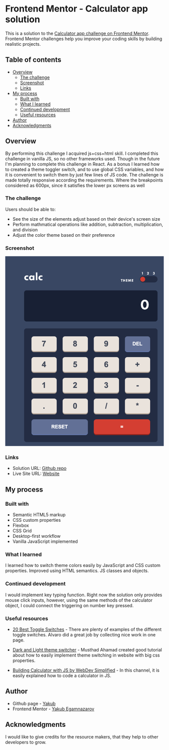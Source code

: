 # Frontend Mentor - Calculator app solution

This is a solution to the [Calculator app challenge on Frontend Mentor](https://www.frontendmentor.io/challenges/calculator-app-9lteq5N29). Frontend Mentor challenges help you improve your coding skills by building realistic projects.

## Table of contents

- [Overview](#overview)
  - [The challenge](#the-challenge)
  - [Screenshot](#screenshot)
  - [Links](#links)
- [My process](#my-process)
  - [Built with](#built-with)
  - [What I learned](#what-i-learned)
  - [Continued development](#continued-development)
  - [Useful resources](#useful-resources)
- [Author](#author)
- [Acknowledgments](#acknowledgments)

## Overview

By performing this challenge I acquired js+css+html skill. I completed this challenge in vanilla JS, so no other frameworks used. Though in the future I'm planning to complete this challenge in React.
As a bonus I learned how to created a theme toggler switch, and to use global CSS variables, and how it is convenient to switch them by just few lines of JS code.
The challenge is made totally responsive according the requirements. Where the breakpoints considered as 600px, since it satisfies the lower px screens as well

### The challenge

Users should be able to:

- See the size of the elements adjust based on their device's screen size
- Perform mathmatical operations like addition, subtraction, multiplication, and division
- Adjust the color theme based on their preference

### Screenshot

![](./img/screenshot.png)

### Links

- Solution URL: [Github repo](https://github.com/Yakub-Egamnazarov/frontEndMentor-Calculator.git)
- Live Site URL: [Website](https://tangerine-hotteok-c3b40d.netlify.app/)

## My process

### Built with

- Semantic HTML5 markup
- CSS custom properties
- Flexbox
- CSS Grid
- Desktop-first workflow
- Vanilla JavaScript implemented

### What I learned

I learned how to switch theme colors easily by JavaScript and CSS custom properties. Improved using HTML semantics. JS classes and objects.

### Continued development

I would implement key typing function. Right now the solution only provides mouse click inputs, however, using the same methods of the calculator object, I could connect the triggering on number key pressed.

### Useful resources

- [20 Best Toggle Switches](https://alvarotrigo.com/blog/toggle-switch-css/) - There are plenty of examples of the different toggle switches. Alvaro did a great job by collecting nice work in one page.
- [Dark and Light theme switcher](https://medium.com/@haxzie/dark-and-light-theme-switcher-using-css-variables-and-pure-javascript-zocada-dd0059d72fa2) - Musthad Ahamad created good tutorial about how to easily implement theme switching in website with big css properties.

- [Building Calculator with JS by WebDev Simplified](https://www.youtube.com/watch?v=j59qQ7YWLxw&ab_channel=WebDevSimplified) - In this channel, it is easily explained how to code a calculator in JS.

## Author

- Github page - [Yakub ](https://github.com/Yakub-Egamnazarov)
- Frontend Mentor - [Yakub Egamnazarov](https://www.frontendmentor.io/profile/Yakub-Egamnazarov)

## Acknowledgments

I would like to give credits for the resource makers, that they help to other developers to grow.

